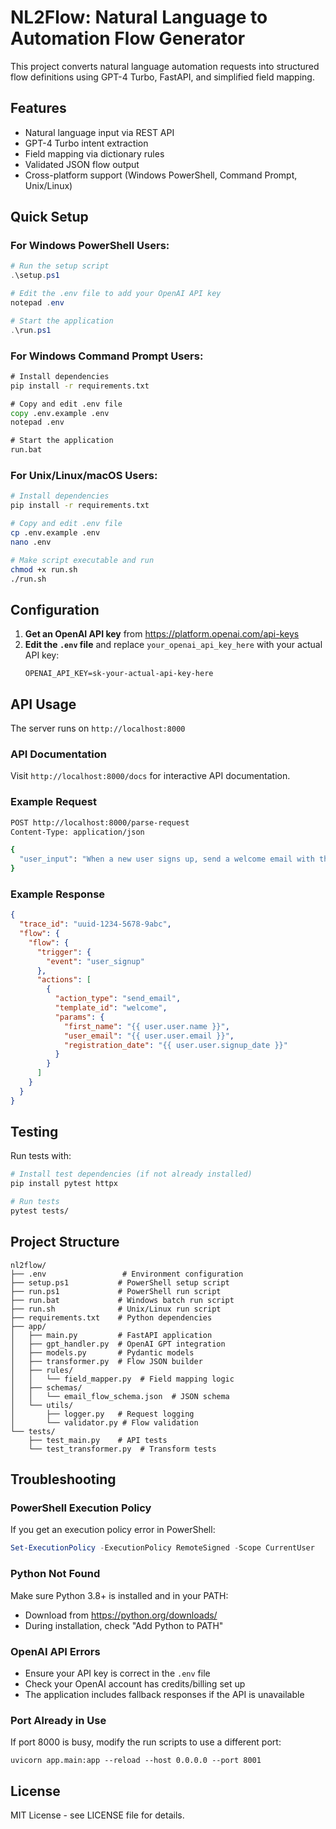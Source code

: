 # NL2Flow: Natural Language to Automation Flow Generator

This project converts natural language automation requests into structured flow definitions using GPT-4 Turbo, FastAPI, and simplified field mapping.

## Features
- Natural language input via REST API
- GPT-4 Turbo intent extraction
- Field mapping via dictionary rules
- Validated JSON flow output
- Cross-platform support (Windows PowerShell, Command Prompt, Unix/Linux)

## Quick Setup

### For Windows PowerShell Users:
```powershell
# Run the setup script
.\setup.ps1

# Edit the .env file to add your OpenAI API key
notepad .env

# Start the application
.\run.ps1
```

### For Windows Command Prompt Users:
```cmd
# Install dependencies
pip install -r requirements.txt

# Copy and edit .env file
copy .env.example .env
notepad .env

# Start the application
run.bat
```

### For Unix/Linux/macOS Users:
```bash
# Install dependencies
pip install -r requirements.txt

# Copy and edit .env file
cp .env.example .env
nano .env

# Make script executable and run
chmod +x run.sh
./run.sh
```

## Configuration

1. **Get an OpenAI API key** from https://platform.openai.com/api-keys
2. **Edit the `.env` file** and replace `your_openai_api_key_here` with your actual API key:
   ```
   OPENAI_API_KEY=sk-your-actual-api-key-here
   ```

## API Usage

The server runs on `http://localhost:8000`

### API Documentation
Visit `http://localhost:8000/docs` for interactive API documentation.

### Example Request
```bash
POST http://localhost:8000/parse-request
Content-Type: application/json

{
  "user_input": "When a new user signs up, send a welcome email with their name and signup date."
}
```

### Example Response
```json
{
  "trace_id": "uuid-1234-5678-9abc",
  "flow": {
    "flow": {
      "trigger": {
        "event": "user_signup"
      },
      "actions": [
        {
          "action_type": "send_email",
          "template_id": "welcome",
          "params": {
            "first_name": "{{ user.user.name }}",
            "user_email": "{{ user.user.email }}",
            "registration_date": "{{ user.user.signup_date }}"
          }
        }
      ]
    }
  }
}
```

## Testing

Run tests with:
```bash
# Install test dependencies (if not already installed)
pip install pytest httpx

# Run tests
pytest tests/
```

## Project Structure

```
nl2flow/
├── .env                 # Environment configuration
├── setup.ps1           # PowerShell setup script
├── run.ps1             # PowerShell run script
├── run.bat             # Windows batch run script
├── run.sh              # Unix/Linux run script
├── requirements.txt    # Python dependencies
├── app/
│   ├── main.py         # FastAPI application
│   ├── gpt_handler.py  # OpenAI GPT integration
│   ├── models.py       # Pydantic models
│   ├── transformer.py  # Flow JSON builder
│   ├── rules/
│   │   └── field_mapper.py  # Field mapping logic
│   ├── schemas/
│   │   └── email_flow_schema.json  # JSON schema
│   └── utils/
│       ├── logger.py   # Request logging
│       └── validator.py # Flow validation
└── tests/
    ├── test_main.py    # API tests
    └── test_transformer.py  # Transform tests
```

## Troubleshooting

### PowerShell Execution Policy
If you get an execution policy error in PowerShell:
```powershell
Set-ExecutionPolicy -ExecutionPolicy RemoteSigned -Scope CurrentUser
```

### Python Not Found
Make sure Python 3.8+ is installed and in your PATH:
- Download from https://python.org/downloads/
- During installation, check "Add Python to PATH"

### OpenAI API Errors
- Ensure your API key is correct in the `.env` file
- Check your OpenAI account has credits/billing set up
- The application includes fallback responses if the API is unavailable

### Port Already in Use
If port 8000 is busy, modify the run scripts to use a different port:
```
uvicorn app.main:app --reload --host 0.0.0.0 --port 8001
```

## License

MIT License - see LICENSE file for details.